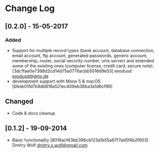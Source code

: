 # Change Log

## [0.2.0] - 15-05-2017
### Added
-  Support for multiple record types (bank account, database connection, email account, ftp account, generated passwords, generic account, membership, router, social security number, unix server) and extended some of the existing ones (computer license, credit card, secure note). [3dc1fae0e7368d2cd14d75a0776acbb5016d9e53] exodusd <exodusd@gmx.de>
- development support with Mono 5 & macOS [b6de01fd7b9db816a521ec409eb36ba3a1d6cf96]

## Changed
- Code & docs cleanup

## [0.1.2] - 19-09-2014
- Basic functionality [8016acf43bb396cbf23a1b55a67f7ad5f4b2f603] Dmitry Wolf <dmitry.s.wolf@gmail.com>
